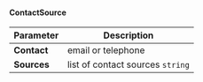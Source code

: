 #### ContactSource
| Parameter | Description |
| ----------- | ----------- |
| **Contact** | email or telephone |
| **Sources** | list of contact sources `string` |